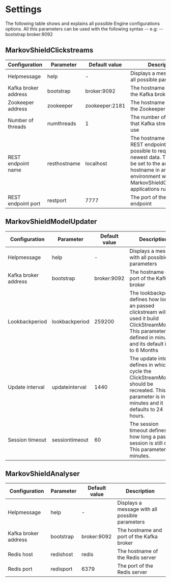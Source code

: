 # Settings

The following table shows and explains all possible Engine configurations options. All this parameters can be used with the following syntax
--<configurationParameter> <parametervalue>
e.g:
 --bootstrap broker:9092

## MarkovShieldClickstreams

Configuration | Parameter | Default value | Description
--|--|--|--
Helpmessage | help | - | Displays a message with all possible parameters
Kafka broker address | bootstrap | broker:9092 | The hostname and port of the Kafka broker
Zookeeper address | zookeeper | zookeeper:2181 | The hostname and port of the Zookeeper instance
Number of threads | numthreads | 1 | The number of threads that Kafka streams will use
REST endpoint name | resthostname | localhost | The hostname of the REST endpoint, where it's possible to request the newest data. This should be set to the actual hostname in an distributed environment with multiple MarkovShieldClickstreams applications running
REST endpoint port | restport | 7777 | The port of the REST endpoint

## MarkovShieldModelUpdater

Configuration | Parameter | Default value | Description
--|--|--|--
Helpmessage | help | - | Displays a message with all possible parameters
Kafka broker address | bootstrap | broker:9092 | The hostname and port of the Kafka broker
Lookbackperiod | lookbackperiod | 259200 |  The lookbackperiod defines how long an passed clickstream will be used it build ClickStreamModels. This parameter is defined in minutes and its default is set to 6 Months
Update interval | updateinterval | 1440 | The update interval defines in which cycle the ClickStreamModels should be recreated. This parameter is in minutes and it defaults to 24 hours.
Session timeout | sessiontimeout | 60 | The session timeout defines how long a passive session is still open. This parameter is in minutes.

## MarkovShieldAnalyser

Configuration | Parameter | Default value | Description
--|--|--|--
Helpmessage | help | - | Displays a message with all possible parameters
Kafka broker address | bootstrap | broker:9092 | The hostname and port of the Kafka broker
Redis host | redishost | redis |  The hostname of the Redis server
Redis port | redisport | 6379 | The port of the Redis server
